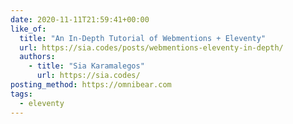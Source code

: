```yaml
---
date: 2020-11-11T21:59:41+00:00
like_of:
  title: "An In-Depth Tutorial of Webmentions + Eleventy"
  url: https://sia.codes/posts/webmentions-eleventy-in-depth/
  authors:
    - title: "Sia Karamalegos"
      url: https://sia.codes/
posting_method: https://omnibear.com
tags:
  - eleventy
---
```

